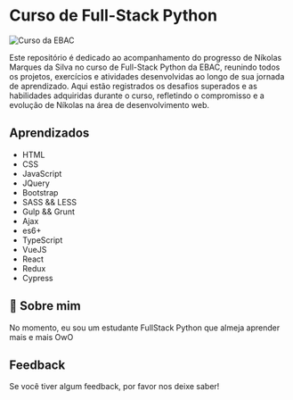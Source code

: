 # Curso de Full-Stack Python

![Curso da EBAC](https://downloadcursos.org/wp-content/uploads/2022/07/profissao-desenvolvedor-full-stack-python.jpg)

Este repositório é dedicado ao acompanhamento do progresso de Níkolas Marques da Silva no curso de Full-Stack Python da EBAC, reunindo todos os projetos, exercícios e atividades desenvolvidas ao longo de sua jornada de aprendizado. Aqui estão registrados os desafios superados e as habilidades adquiridas durante o curso, refletindo o compromisso e a evolução de Níkolas na área de desenvolvimento web.


## Aprendizados

- HTML
- CSS
- JavaScript
- JQuery
- Bootstrap
- SASS && LESS
- Gulp && Grunt
- Ajax
- es6+
- TypeScript
- VueJS
- React
- Redux
- Cypress


## 🚀 Sobre mim
No momento, eu sou um estudante FullStack Python que almeja aprender mais e mais OwO


## Feedback

Se você tiver algum feedback, por favor nos deixe saber! 
